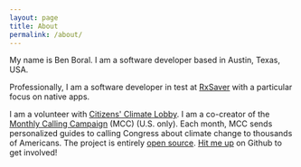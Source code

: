 ```yaml
---
layout: page
title: About
permalink: /about/
---
```


My name is Ben Boral. I am a software developer based in Austin, Texas, USA.

Professionally, I am a software developer in test at [RxSaver](https://www.rxsaver.com) with a particular focus on native apps.

I am a volunteer with [Citizens' Climate Lobby](https://www.cclusa.org). I am a co-creator of the [Monthly Calling Campaign](https://www.cclcalls.org) (MCC) (U.S. only). Each month, MCC sends personalized guides to calling Congress about climate change to thousands of Americans. The project is entirely [open source](https://github.com/orgs/project-grand-canyon/). [Hit me up](https://github.com/boralben) on Github to get involved!
